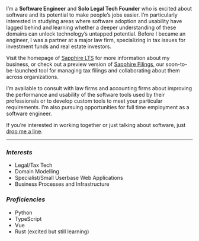 I’m a **Software Engineer** and **Solo Legal Tech Founder** who is excited about software and its potential to make people’s jobs easier. I’m particularly interested in studying areas where software adoption and usability have lagged behind and learning whether a deeper understanding of these domains can unlock technology’s untapped potential. Before I became an engineer, I was a partner at a major law firm, specializing in tax issues for investment funds and real estate investors.

Visit the homepage of [Sapphire LTS](https://sapphire-lts.com) for more information about my business, or check out a preview version of [Sapphire Filings](https://filings.sapphire-lts.com), our soon-to-be-launched tool for managing tax filings and collaborating about them across organizations.

I’m available to consult with law firms and accounting firms about improving the performance and usability of the software tools used by their professionals or to develop custom tools to meet your particular requirements.  I’m also pursuing opportunities for full time employment as a software engineer.

If you’re interested in working together or just talking about software, just [drop me a line](mailto:robert.a.beard@gmail.com).

---

### *Interests*
* Legal/Tax Tech
* Domain Modelling
* Specialist/Small Userbase Web Applications
* Business Processes and Infrastructure

### *Proficiencies*
* Python
* TypeScript
* Vue
* Rust (excited but still learning)